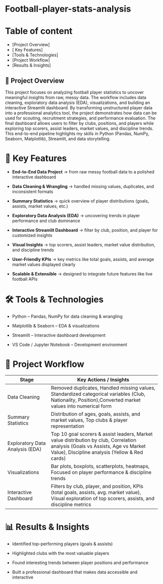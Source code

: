 # Football-player-stats-analysis
# Table of content
- [Project Overview]
- [ Key Features]
- [Tools & Technologies]
- [Project Workflow]
- [Results & Insights]
## 📌 Project Overview

This project focuses on analyzing football player statistics to uncover meaningful insights from raw, messy data. The workflow includes data cleaning, exploratory data analysis (EDA), visualizations, and building an interactive Streamlit dashboard. By transforming unstructured player data into a professional analytics tool, the project demonstrates how data can be used for scouting, recruitment strategies, and performance evaluation.
The final dashboard allows users to filter by clubs, positions, and players while exploring top scorers, assist leaders, market values, and discipline trends. This end-to-end pipeline highlights my skills in Python (Pandas, NumPy, Seaborn, Matplotlib), Streamlit, and data storytelling.

# 🔑 Key Features

- **End-to-End Data Project** → from raw messy football data to a polished interactive dashboard

- **Data Cleaning & Wrangling** → handled missing values, duplicates, and inconsistent formats

- **Summary Statistics** → quick overview of player distributions (goals, assists, market values, etc.)

- **Exploratory Data Analysis (EDA)** → uncovering trends in player performance and club dominance

- **Interactive Streamlit Dashboard** → filter by club, position, and player for customized insights

- **Visual Insights** → top scorers, assist leaders, market value distribution, and discipline trends

- **User-Friendly KPIs** → key metrics like total goals, assists, and average market values displayed clearly

- **Scalable & Extensible** → designed to integrate future features like live football APIs

# 🛠 Tools & Technologies

- Python – Pandas, NumPy for data cleaning & wrangling

- Matplotlib & Seaborn – EDA & visualizations

- Streamlit – Interactive dashboard development

- VS Code / Jupyter Notebook – Development environment

# 🔎 Project Workflow
|Stage	|Key Actions / Insights
|---|---|
|Data Cleaning	|Removed duplicates, Handled missing values, Standardized categorical variables (Club, Nationality, Position),Converted market values into numerical form|
|Summary Statistics  |Distribution of ages, goals, assists, and market values, Top clubs & player representation|
|Exploratory Data Analysis (EDA)	 |Top 10 goal scorers & assist leaders, Market value distribution by club, Correlation analysis (Goals vs Assists, Age vs Market Value), Discipline analysis (Yellow & Red cards)| 
|Visualizations	 |Bar plots, boxplots, scatterplots, heatmaps, Focused on player performance & discipline trends|
|Interactive Dashboard	 |Filters by club, player, and position, KPIs (total goals, assists, avg. market value), Visual exploration of top scorers, assists, and discipline metrics|

# 📊 Results & Insights

- Identified top-performing players (goals & assists)

- Highlighted clubs with the most valuable players

- Found interesting trends between player positions and performance

- Built a professional dashboard that makes data accessible and interactive


